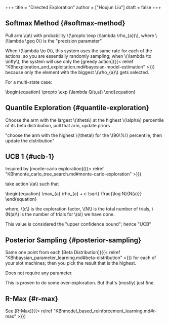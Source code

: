 +++
title = "Directed Exploration"
author = ["Houjun Liu"]
draft = false
+++

## Softmax Method {#softmax-method}

Pull arm \\(a\\) with probability \\(\propto \exp (\lambda \rho\_{a})\\), where \\(\lambda \geq 0\\) is the "precision parameter".

When \\(\lambda \to 0\\), this system uses the same rate for each of the actions, so you are essentially randomly sampling; when \\(\lambda \to \infty\\), the system will use only the [greedy action]({{< relref "KBhexploration_and_exploitation.md#bayesian-model-estimation" >}}) because only the element with the biggest \\(\rho\_{a}\\) gets selected.

For a multi-state case:

\begin{equation}
\propto \exp (\lambda Q(s,a))
\end{equation}


## Quantile Exploration {#quantile-exploration}

Choose the arm with the largest \\(\theta\\) at the highest \\(\alpha\\) percentile of its beta distribution, pull that arm, update priors

"choose the arm with the highest \\(\theta\\) for the \\(90\\%\\) percentile, then update the distribution"


## UCB 1 {#ucb-1}

Inspired by [monte-carlo exploration]({{< relref "KBhmonte_carlo_tree_search.md#monte-carlo-exploration" >}})

take action \\(a\\) such that

\begin{equation}
\max\_{a} \rho\_{a} + c \sqrt{ \frac{\log N}{N(a)}}
\end{equation}

where, \\(c\\) is the exploration factor, \\(N\\) is the total number of trials, \\(N(a)\\) is the number of trials for \\(a\\) we have done.

This value is considered the "upper confidence bound"; hence "UCB"


## Posterior Sampling {#posterior-sampling}

Same one point from each [Beta Distribution]({{< relref "KBhbaysian_parameter_learning.md#beta-distribution" >}}) for each of your slot machines; then you pick the result that is the highest.

Does not require any parameter.

This is proven to do some over-exploration. But that's (mostly) just fine.


## R-Max {#r-max}

See [R-Max]({{< relref "KBhmodel_based_reinforcement_learning.md#r-max" >}})

